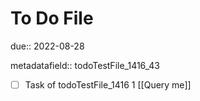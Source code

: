 # To Do File

due:: 2022-08-28

metadatafield:: todoTestFile_1416_43

- [ ] Task of todoTestFile_1416 1 [[Query me]]
